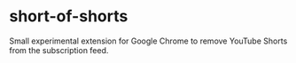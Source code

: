 # short-of-shorts

Small experimental extension for Google Chrome to remove YouTube Shorts from the subscription feed.
